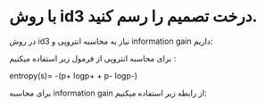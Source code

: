 # با روش id3 درخت تصمیم را رسم کنید.

در روش id3 نیاز به محاسبه انتروپی و information gain داریم:

برای محاسبه انتروپی از فرمول زیر استفاده میکنیم :

entropy(s)= -(p+ logp+ + p- logp-)

برای محاسبه information gain از رابطه زیر استفاده میکنیم:


